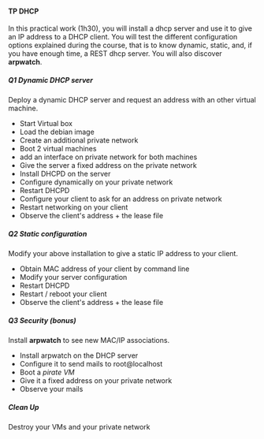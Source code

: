 #### TP DHCP

In this practical work (1h30), you will install a dhcp server and use it to give an IP address to a DHCP client. You will
test the different configuration options explained during the course, that is to know dynamic, static, and, if you have enough time,
a REST dhcp server. You will also discover **arpwatch**.

##### Q1 Dynamic DHCP server

Deploy a dynamic DHCP server and request an address with an other virtual machine.

- Start Virtual box
- Load the debian image
- Create an additional private network
- Boot 2 virtual machines
- add an interface on private network for both machines
- Give the server a fixed address on the private network
- Install DHCPD on the server
- Configure dynamically on your private network
- Restart DHCPD
- Configure your client to ask for an address on private network
- Restart networking on your client
- Observe the client's address + the lease file

##### Q2 Static configuration

Modify your above installation to give a static IP address to your client.

- Obtain MAC address of your client by command line
- Modify your server configuration
- Restart DHCPD
- Restart / reboot your client
- Observe the client's address + the lease file

##### Q3 Security (bonus)

Install **arpwatch** to see new MAC/IP associations.

- Install arpwatch on the DHCP server
- Configure it to send mails to root@localhost
- Boot a *pirate VM*
- Give it a fixed address on your private network
- Observe your mails

##### Clean Up

Destroy your VMs and your private network
